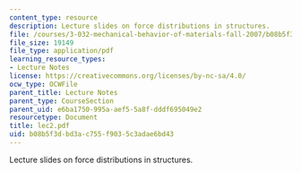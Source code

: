 ```yaml
---
content_type: resource
description: Lecture slides on force distributions in structures.
file: /courses/3-032-mechanical-behavior-of-materials-fall-2007/b08b5f3dbd3ac755f9035c3adae6bd43_lec2.pdf
file_size: 19149
file_type: application/pdf
learning_resource_types:
- Lecture Notes
license: https://creativecommons.org/licenses/by-nc-sa/4.0/
ocw_type: OCWFile
parent_title: Lecture Notes
parent_type: CourseSection
parent_uid: e6ba1750-995a-aef5-5a8f-dddf695049e2
resourcetype: Document
title: lec2.pdf
uid: b08b5f3d-bd3a-c755-f903-5c3adae6bd43
---
```

Lecture slides on force distributions in structures.